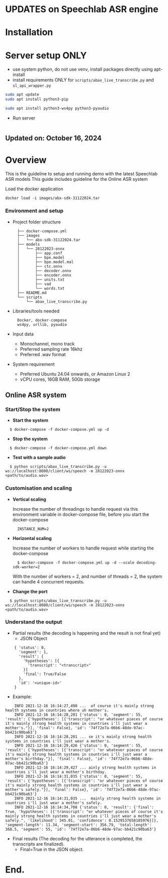 # UPDATES on Speechlab ASR engine

# Installation

# Server setup ONLY
* use system python, do not use venv, install packages directly using apt-install
* install requirements ONLY for ```scripts/abax_live_transcribe.py``` and ```sl_api_wrapper.py```
```bash
sudo apt update
sudo apt install python3-pip

sudo apt install python3-ws4py python3-pyaudio
```

* Run server
```bash

```

Updated on: October 16, 2024
--------------------------------------------------------------------------------

# Overview
   
This is the guideline to setup and running demo with the latest Speechlab ASR models
This guide includes guideline for the Online ASR system


Load the docker application

```
docker load -i images/abx-sdk-31122024.tar
```

### Environment and setup 

- Project folder structure

		├── docker-compose.yml
		├── images
		│   └── abx-sdk-31122024.tar
		├── models
		│   └── 28122023-onnx
		│       ├── app.conf
		│       ├── bpe.model
		│       ├── bpe.model.mal
		│       ├── ctc.onnx
		│       ├── decoder.onnx
		│       ├── encoder.onnx
		│       ├── units.txt
		│       ├── vad
		│       └── words.txt
		├── README.md
		└── scripts
			└── abax_live_transcribe.py


- Libraries/tools needed

        Docker, docker-compose
        ws4py, urllib, pyaudio

- Input data
	
	- Monochannel, mono track
	- Preferred sampling rate 16khz
	- Preferred .wav format

- System requirement
	
	- Preferred Ubuntu 24.04 onwards, or Amazon Linux 2
	- vCPU cores, 16GB RAM, 50Gb storage
	

## Online ASR system

### Start/Stop the system

- **Start the system**
```
  $ docker-compose -f docker-compose.yml up -d
```

- **Stop the system**
```
  $ docker-compose -f docker-compose.yml down
```

- **Test with a sample audio**

```
  $ python scripts/abax_live_transcribe.py -u ws://localhost:8080/client/ws/speech -m 28122023-onnx <path/to/audio.wav>
```

### Customisation and scaling

- **Vertical scaling**

	Increase the number of threadings to handle request via this environment variable in docker-compose file, before you start the docker-compose

	```
	  INSTANCE_NUM=2
	```

- **Horizontal scaling**

	Increase the number of workers to handle request while starting the docker-compose

	```
	  $ docker-compose -f docker-compose.yml up -d --scale decoding-sdk-worker=2
	```
	
	With the number of workers = 2, and number of threads = 2, the system can handle 4 concurrent requests.
	

- **Change the port**

```
  $ python scripts/abax_live_transcribe.py -u ws://localhost:8080/client/ws/speech -m 28122023-onnx <path/to/audio.wav>
```


### Understand the output

- Partial results (the decoding is happening and the result is not final yet)
  + JSON Object

```
    { 'status': 0,
      'segment': 1,
      'result': {
        'hypotheses': [{
          'transcript': "<transcript>"
        }]
        'final': True/False
      },
      'id': '<unique-id>'
    }
```

  + Example:
  
```
    INFO 2021-12-16 16:14:27,490 ...  of course it's mainly strong health systems in countries where uh mother's. 
    INFO 2021-12-16 16:14:28,201 {'status': 0, 'segment': 55, 'result': {'hypotheses': [{'transcript': "or whatever pieces of course it's mainly strong health systems in countries i'll just wear a mother's."}], 'final': False}, 'id': '74f72e7a-06b6-48de-97ac-bb421c90ba63'} 
    INFO 2021-12-16 16:14:28,201 ... se it's mainly strong health systems in countries i'll just wear a mother's. 
    INFO 2021-12-16 16:14:29,426 {'status': 0, 'segment': 55, 'result': {'hypotheses': [{'transcript': "or whatever pieces of course it's mainly strong health systems in countries i'll just wear a mother's birthday."}], 'final': False}, 'id': '74f72e7a-06b6-48de-97ac-bb421c90ba63'} 
    INFO 2021-12-16 16:14:29,427 ... ainly strong health systems in countries i'll just wear a mother's birthday. 
    INFO 2021-12-16 16:14:31,035 {'status': 0, 'segment': 55, 'result': {'hypotheses': [{'transcript': "or whatever pieces of course it's mainly strong health systems in countries i'll just wear a mother's safely."}], 'final': False}, 'id': '74f72e7a-06b6-48de-97ac-bb421c90ba63'} 
    INFO 2021-12-16 16:14:31,035 ...  mainly strong health systems in countries i'll just wear a mother's safely. 
    INFO 2021-12-16 16:14:34,708 {'status': 0, 'result': {'final': True, 'hypotheses': [{'transcript': "or whatever pieces of course it's mainly strong health systems in countries i'll just wear a mother's safely.", 'likelihood': 345.01, 'confidence': 0.1529537658105976}]}, 'segment-length': 11.34, 'segment-start': 356.79, 'total-length': 368.5, 'segment': 55, 'id': '74f72e7a-06b6-48de-97ac-bb421c90ba63'} 
```
  
- Final results (The decoding for the utterance is completed, the transcripts are finalized).
  + Final=True in the JSON object.
  

  
  
  
  
  
  
# End.
